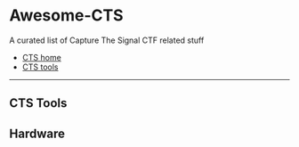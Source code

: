 # Awesome-CTS
A curated list of Capture The Signal CTF related stuff

- [CTS home](https://cts.ninja/)
- [CTS tools]()

- - -

## CTS Tools
## Hardware
